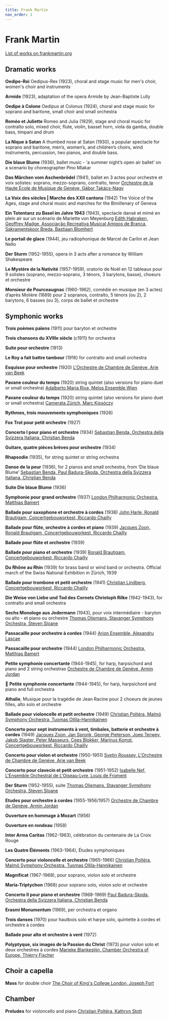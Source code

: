 ```yaml
---
title: Frank Martin
nav_order: 1
---
```


# Frank Martin

[List of works on frankmartin.org](https://www.frankmartin.org/works/)

## Dramatic works


**Oedipe-Roi** Oedipus-Rex (1923), choral and stage music for men's choir, women's choir and instruments

**Armide** (1923), adaptation of the opera Armide by Jean-Baptiste Lully

**Oedipe à Colone** Oedipus at Colonus (1924), choral and stage music for soprano and baritone, small choir and small orchestra

**Roméo et Juliette** Romeo and Julia (1929), stage and choral music for contralto solo, mixed choir, flute, violin, basset horn, viola da gamba, double bass, timpani and drum

**La Nique à Satan** A thumbed nose at Satan (1930), a popular spectacle for soprano and baritone, men’s, women’s, and children’s choirs, wind instruments, percussion, two pianos, and double bass.

**Die blaue Blume** (1936), ballet music - ‘a summer night’s open air ballet’ on a scenario by choreographer Pino Mlakar

**Das Märchen vom Aschenbrödel** (1941), ballet en 3 actes pour orchestre et voix solistes: soprano, mezzo-soprano, contralto, tenor [Orchestre de la Haute École de Musique de Genève, Gábor Takács-Nagy](https://tidal.com/browse/album/21250352)

**La Voix des siècles | Marche des XXII cantons** (1942) The Voice of the Ages, stage and choral music and marches for the Bimillenary of Geneva

**Ein Totentanz zu Basel im Jahre 1943** (1943), spectacle dansé et mimé en plein air sur un scénario de Mariette von Meyenburg [Edith Habraken, Geoffrey Madge, Associação Recreativa Musical Amigos de Branca, Sakramentskoor Breda, Bastiaan Blomhert](https://tidal.com/browse/album/68506262)

**Le portail de glace** (1944), jeu radiophonique de Marcel de Carlini et Jean Nello 

**Der Sturm** (1952-1955), opera in 3 acts after a romance by William Shakespeare

**Le Mystère de la Nativité** (1957-1959), oratorio de Noël en 12 tableaux pour 9 solistes (soprano, mezzo-soprano, 3 ténors, 3 barytons, basse), choeurs et orchestre

**Monsieur de Pourceaugnac** (1960-1962), comédie en musique (en 3 actes) d’après Molière (1669) pour 2 sopranos, contralto, 5 ténors (ou 2), 2 barytons, 6 basses (ou 3), corps de ballet et orchestre


## Symphonic works

**Trois poèmes païens** (1911) pour baryton et orchestre

**Trois chansons du XVIIIe siècle** (c1911) for orchestra

**Suite pour orchestre** (1913)

**Le Roy a fait battre tambour** (1916) for contralto and small orchestra

**Esquisse pour orchestre** (1920) [L'Orchestre de Chambre de Genève, Arie van Beek](https://tidal.com/browse/album/180929478)

**Pavane couleur du temps** (1920) string quintet (also versions for piano duet or small orchestra) [Adalberto Maria Riva, Melos Ensemble Wien](https://tidal.com/browse/album/238963560)

**Pavane couleur du temps** (1920) string quintet (also versions for piano duet or small orchestra) [Camerata Zürich, Marc Kissóczy](https://tidal.com/browse/album/48583899)

**Rythmes, trois mouvements symphoniques** (1926)

**Fox Trot pour petit orchestre** (1927)

**Concerto I pour piano et orchestre** (1934) [Sebastian Benda, Orchestra della Svizzera Italiana, Christian Benda](https://tidal.com/browse/album/4296988)

**Guitare, quatre pièces brèves pour orchestre** (1934) 

**Rhapsodie** (1935), for string quintet or string orchestra

**Danse de la peur** (1936), for 2 pianos and small orchestra, from ‘Die blaue Blume’ [Sebastian Benda, Paul Badura-Skoda, Orchestra della Svizzera Italiana, Christian Benda](https://tidal.com/browse/album/4296988)

**Suite Die blaue Blume** (1936)

**Symphonie pour grand orchestre** (1937) [London Philharmonic Orchestra, Matthias Bamert](https://tidal.com/browse/album/376434379)

**Ballade pour saxophone et orchestre à cordes** (1938) [John Harle, Ronald Brautigam, Concertgebouworkest, Riccardo Chailly](https://tidal.com/browse/track/50610124)

**Ballade pour flûte, orchestre à cordes et piano** (1939) [Jacques Zoon, Ronald Brautigam, Concertgebouworkest, Riccardo Chailly](https://tidal.com/browse/track/50610124)

**Ballade pour flûte et orchestre** (1939)

**Ballade pour piano et orchestre** (1939) [Ronald Brautigam, Concertgebouworkest, Riccardo Chailly](https://tidal.com/browse/track/50610124)

**Du Rhône au Rhin** (1939) for brass band or wind band or orchestra. Official march of the Swiss National Exhibition in Zürich, 1939

**Ballade pour trombone et petit orchestre** (1941) [Christian Lindberg, Concertgebouworkest, Riccardo Chailly](https://tidal.com/browse/track/50610124)

**Die Weise von Liebe und Tod des Cornets Christoph Rilke** (1942-1943), for contralto and small orchestra

**Sechs Monologe aus Jedermann** (1943), pour voix intermédiaire - baryton ou alto - et piano ou orchestre [Thomas Oliemans, Stavanger Symphony Orchestra, Steven Sloane](https://tidal.com/browse/album/4616346)

**Passacaille pour orchestre à cordes** (1944) [Arion Ensemble, Alexandru Lascae](https://tidal.com/browse/album/145843987)

**Passacaille pour orchestre** (1944) [London Philharmonic Orchestra, Matthias Bamert](https://tidal.com/browse/album/376434379)

**Petite symphonie concertante** (1944-1945), for harp, harpsichord and piano and 2 string orchestras [Orchestre de Chambre de Genève, Armin Jordan](https://tidal.com/browse/album/89210725)

:gem: **Petite symphonie concertante** (1944-1945), for harp, harpsichord and piano and full orchestra

**Athalie**, Musique pour la tragédie de Jean Racine pour 2 choeurs de jeunes filles, alto solo et orchestre

**Ballade pour violoncelle et petit orchestre** (1949) [Christian Poltéra, Malmö Symphony Orchestra, Tuomas Ollila-Hannikainen](https://tidal.com/browse/album/341681124)

**Concerto pour sept instruments à vent, timbales, batterie et orchestre à cordes** (1949) [Jacques Zoon, Jan Spronk, George Pieterson, Joep Terwey, Jakob Slagter, Peter Masseurs, Cees Blokker, Marinus Komst, Concertgebouworkest, Riccardo Chailly](https://tidal.com/browse/track/50610124)

**Concerto pour violon et orchestre** (1950-1951) [Svetin Roussev, L'Orchestre de Chambre de Genève, Arie van Beek](https://tidal.com/browse/album/180929478)

**Concerto pour clavecin et petit orchestre** (1951-1952) [Isabelle Nef, L'Ensemble Orchestral de L'Oiseau-Lyre, Louis de Froment](https://tidal.com/browse/album/92370301)

**Der Sturm** (1952-1955), suite [Thomas Oliemans, Stavanger Symphony Orchestra, Steven Sloane](https://tidal.com/browse/album/4616346)

**Etudes pour orchestre à cordes** (1955-1956/1957) [Orchestre de Chambre de Genève, Armin Jordan](https://tidal.com/browse/album/89210725)

**Ouverture en hommage à Mozart** (1956)

**Ouverture en rondeau** (1958)

**Inter Arma Caritas** (1962-1963), célébration du centenaire de La Croix Rouge

**Les Quatre Éléments** (1963-1964), Études symphoniques

**Concerto pour violoncelle et orchestre** (1965-1966) [Christian Poltéra, Malmö Symphony Orchestra, Tuomas Ollila-Hannikainen](https://tidal.com/browse/album/341681124)

**Magnificat** (1967-1968), pour soprano, violon solo et orchestre

**Maria-Triptychon** (1968) pour soprano solo, violon solo et orchestre

**Concerto II pour piano et orchestre** (1968-1969) [Paul Badura-Skoda, Orchestra della Svizzera Italiana, Christian Benda](https://tidal.com/browse/album/4296988)

**Erasmi Monumentum** (1969), per orchestra et organo

**Trois danses** (1970) pour hautbois solo et harpe solo, quintette à cordes et orchestre à cordes

**Ballade pour alto et orchestre à vent** (1972)

**Polyptyque, six images de la Passion du Christ** (1973) pour violon solo et deux orchestres à cordes [Marieke Blankestijn, Chamber Orchestra of Europe, Thierry Fischer](https://tidal.com/browse/album/4616346)

## Choir a capella

**Mass** for double choir [The Choir of King's College London, Joseph Fort](https://tidal.com/browse/album/178240201)

## Chamber

**Preludes** for violoncello and piano  [Christian Poltéra, Kathryn Stott](https://tidal.com/browse/album/341681124)

